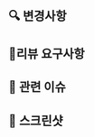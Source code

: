 ## 🔍 변경사항
<!-- 이번 PR에서 변경된 내용을 간략히 설명해주세요 -->

## 💬리뷰 요구사항
<!-- 코드 리뷰시 리뷰어가 특별히 봐주었으면 하는 부분이 있다면 작성해주세요. -->

## 🔗 관련 이슈
<!-- 관련 이슈 번호가 있다면 적어주세요 (ex. #123) -->

## 📸 스크린샷
<!-- UI 변경사항이 있다면 스크린샷을 첨부해주세요 -->

